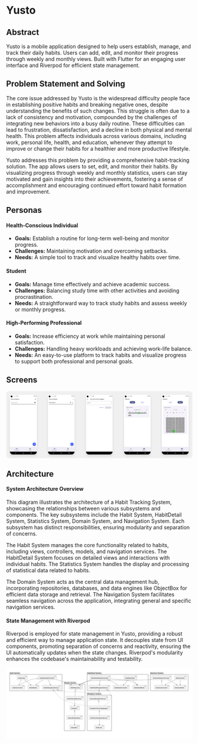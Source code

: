 # Yusto

## Abstract

Yusto is a mobile application designed to help users establish, manage, and track their daily habits. Users can add, edit, and monitor their progress through weekly and monthly views. Built with Flutter for an engaging user interface and Riverpod for efficient state management.

## Problem Statement and Solving

The core issue addressed by Yusto is the widespread difficulty people face in establishing positive habits and breaking negative ones, despite understanding the benefits of such changes. This struggle is often due to a lack of consistency and motivation, compounded by the challenges of integrating new behaviors into a busy daily routine. These difficulties can lead to frustration, dissatisfaction, and a decline in both physical and mental health. This problem affects individuals across various domains, including work, personal life, health, and education, whenever they attempt to improve or change their habits for a healthier and more productive lifestyle.

Yusto addresses this problem by providing a comprehensive habit-tracking solution. The app allows users to set, edit, and monitor their habits. By visualizing progress through weekly and monthly statistics, users can stay motivated and gain insights into their achievements, fostering a sense of accomplishment and encouraging continued effort toward habit formation and improvement.

## Personas

#### Health-Conscious Individual

- **Goals:** Establish a routine for long-term well-being and monitor progress.
- **Challenges:** Maintaining motivation and overcoming setbacks.
- **Needs:** A simple tool to track and visualize healthy habits over time.

#### Student

- **Goals:** Manage time effectively and achieve academic success.
- **Challenges:** Balancing study time with other activities and avoiding procrastination.
- **Needs:** A straightforward way to track study habits and assess weekly or monthly progress.

#### High-Performing Professional

- **Goals:** Increase efficiency at work while maintaining personal satisfaction.
- **Challenges:** Handling heavy workloads and achieving work-life balance.
- **Needs:** An easy-to-use platform to track habits and visualize progress to support both professional and personal goals.

## Screens

<div style="display: flex; justify-content: space-between; background-color: #f0f0f0; padding: 10px; border-radius: 8px;">
    <img src="documents-assets/list-habits-checked.png" alt="List of Habits Checked" style="width: 15%; box-shadow: 0px 4px 6px rgba(0, 0, 0, 0.1); border-radius: 8px;">
    <img src="documents-assets/list-habits-settings.png" alt="List of Habits Settings" style="width: 15%; box-shadow: 0px 4px 6px rgba(0, 0, 0, 0.1); border-radius: 8px;">
    <img src="documents-assets/add-habits.png" alt="Add Habits" style="width: 15%; box-shadow: 0px 4px 6px rgba(0, 0, 0, 0.1); border-radius: 8px;">
    <img src="documents-assets/statistics-week.png" alt="Weekly Statistics" style="width: 15%; box-shadow: 0px 4px 6px rgba(0, 0, 0, 0.1); border-radius: 8px;">
    <img src="documents-assets/statistics-month.png" alt="Monthly Statistics" style="width: 15%; box-shadow: 0px 4px 6px rgba(0, 0, 0, 0.1); border-radius: 8px;">
</div>

## Architecture

#### System Architecture Overview

This diagram illustrates the architecture of a Habit Tracking System, showcasing the relationships between various subsystems and components. The key subsystems include the Habit System, HabitDetail System, Statistics System, Domain System, and Navigation System. Each subsystem has distinct responsibilities, ensuring modularity and separation of concerns.

The Habit System manages the core functionality related to habits, including views, controllers, models, and navigation services. The HabitDetail System focuses on detailed views and interactions with individual habits. The Statistics System handles the display and processing of statistical data related to habits.

The Domain System acts as the central data management hub, incorporating repositories, databases, and data engines like ObjectBox for efficient data storage and retrieval. The Navigation System facilitates seamless navigation across the application, integrating general and specific navigation services.

#### State Management with Riverpod

Riverpod is employed for state management in Yusto, providing a robust and efficient way to manage application state. It decouples state from UI components, promoting separation of concerns and reactivity, ensuring the UI automatically updates when the state changes. Riverpod's modularity enhances the codebase's maintainability and testability.

![Architecture Diagram](documents-assets/arch.png)


